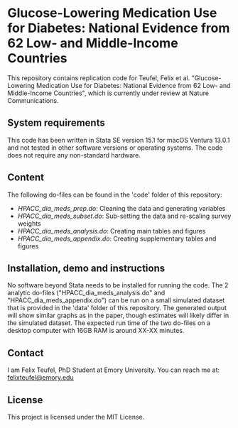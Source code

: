 # Glucose-Lowering Medication Use for Diabetes: National Evidence from 62 Low- and Middle-Income Countries

This repository contains replication code for Teufel, Felix et al. "Glucose-Lowering Medication Use for Diabetes: National Evidence from 62 Low- and Middle-Income Countries", which is currently under review at Nature Communications. 

## System requirements

This code has been written in Stata SE version 15.1 for macOS Ventura 13.0.1 and not tested in other software versions or operating systems. The code does not require any non-standard hardware.

## Content

The following do-files can be found in the 'code' folder of this repository:
- _HPACC_dia_meds_prep.do_: Cleaning the data and generating variables
- _HPACC_dia_meds_subset.do_: Sub-setting the data and re-scaling survey weights
- _HPACC_dia_meds_analysis.do_: Creating main tables and figures
- _HPACC_dia_meds_appendix.do_: Creating supplementary tables and figures
  
## Installation, demo and instructions

No software beyond Stata needs to be installed for running the code. The 2 analytic do-files ("HPACC_dia_meds_analysis.do" and "HPACC_dia_meds_appendix.do") can be run on a small simulated dataset that is provided in the 'data' folder of this repository. The generated output will show similar graphs as in the paper, though estimates will likely differ in the simulated dataset. The expected run time of the two do-files on a desktop computer with 16GB RAM is around XX-XX minutes.

## Contact

I am Felix Teufel, PhD Student at Emory University. You can reach me at:
felixteufel@emory.edu

## License

This project is licensed under the MIT License.


